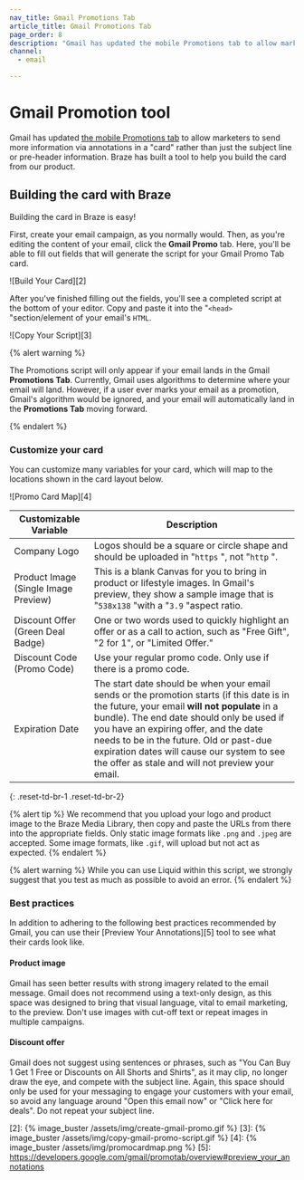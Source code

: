 ```yaml
---
nav_title: Gmail Promotions Tab
article_title: Gmail Promotions Tab
page_order: 8
description: "Gmail has updated the mobile Promotions tab to allow marketers to send more information via annotations in a 'card'. This article covers how to use Braze to help you build the card from our product."
channel:
  - email

---
```


# Gmail Promotion tool

Gmail has updated [the mobile Promotions tab][1] to allow marketers to send more information via annotations in a "card" rather than just the subject line or pre-header information. Braze has built a tool to help you build the card from our product.

## Building the card with Braze

Building the card in Braze is easy!

First, create your email campaign, as you normally would. Then, as you're editing the content of your email, click the **Gmail Promo** tab. Here, you'll be able to fill out fields that will generate the script for your Gmail Promo Tab card.

![Build Your Card][2]

After you've finished filling out the fields, you'll see a completed script at the bottom of your editor. Copy and paste it into the "`<head>` "section/element of your email's `HTML`.

![Copy Your Script][3]

{% alert warning %}

The Promotions script will only appear if your email lands in the Gmail **Promotions Tab**. Currently, Gmail uses algorithms to determine where your email will land. However, if a user ever marks your email as a promotion, Gmail's algorithm would be ignored, and your email will automatically land in the **Promotions Tab** moving forward.

{% endalert %}

### Customize your card

You can customize many variables for your card, which will map to the locations shown in the card layout below.

![Promo Card Map][4]

| Customizable Variable | Description |
|---|---|
| Company Logo | Logos should be a square or circle shape and should be uploaded in "`https` ", not "`http` ".|
| Product Image (Single Image Preview)| This is a blank Canvas for you to bring in product or lifestyle images. In Gmail's preview, they show a sample image that is "`538x138` "with a "`3.9` "aspect ratio. |
| Discount Offer (Green Deal Badge)| One or two words used to quickly highlight an offer or as a call to action, such as "Free Gift", "2 for 1", or "Limited Offer." |
| Discount Code (Promo Code)| Use your regular promo code. Only use if there is a promo code. |
| Expiration Date | The start date should be when your email sends or the promotion starts (if this date is in the future, your email __will not populate__ in a bundle). The end date should only be used if you have an expiring offer, and the date needs to be in the future. Old or past-due expiration dates will cause our system to see the offer as stale and will not preview your email. |
{: .reset-td-br-1 .reset-td-br-2}

{% alert tip %}
We recommend that you upload your logo and product image to the Braze Media Library, then copy and paste the URLs from there into the appropriate fields. Only static image formats like `.png` and `.jpeg` are accepted. Some image formats, like `.gif`, will upload but not act as expected.
{% endalert %}

{% alert warning %}
While you can use Liquid within this script, we strongly suggest that you test as much as possible to avoid an error.
{% endalert %}

### Best practices

In addition to adhering to the following best practices recommended by Gmail, you can use their [Preview Your Annotations][5] tool to see what their cards look like.

#### Product image

Gmail has seen better results with strong imagery related to the email message. Gmail does not recommend using a text-only design, as this space was designed to bring that visual language, vital to email marketing, to the preview. Don't use images with cut-off text or repeat images in multiple campaigns.

#### Discount offer

Gmail does not suggest using sentences or phrases, such as "You Can Buy 1 Get 1 Free or Discounts on All Shorts and Shirts", as it may clip, no longer draw the eye, and compete with the subject line. Again, this space should only be used for your messaging to engage your customers with your email, so avoid any language around "Open this email now" or "Click here for deals". Do not repeat your subject line.

[1]: https://developers.google.com/gmail/promotab/
[2]: {% image_buster /assets/img/create-gmail-promo.gif %}
[3]: {% image_buster /assets/img/copy-gmail-promo-script.gif %}
[4]: {% image_buster /assets/img/promocardmap.png %}
[5]: https://developers.google.com/gmail/promotab/overview#preview_your_annotations
